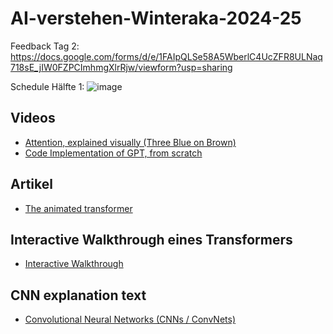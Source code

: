 # AI-verstehen-Winteraka-2024-25
Feedback Tag 2: https://docs.google.com/forms/d/e/1FAIpQLSe58A5WberlC4UcZFR8ULNaq718sE_jIW0FZPCImhmgXlrRjw/viewform?usp=sharing

Schedule Hälfte 1:
![image](https://github.com/user-attachments/assets/c3806bba-053f-4f33-8883-3ab4a20ed82f)



## Videos

- [Attention, explained visually (Three Blue on Brown)](https://www.youtube.com/watch?v=eMlx5fFNoYc&t=269s)
- [Code Implementation of GPT, from scratch](https://www.youtube.com/watch?v=kCc8FmEb1nY)

## Artikel

- [The animated transformer](https://prvnsmpth.github.io/animated-transformer/)

## Interactive Walkthrough eines Transformers

- [Interactive Walkthrough](https://bbycroft.net/llm)

## CNN explanation text

- [Convolutional Neural Networks (CNNs / ConvNets)]([https://cs231n.github.io/convolutional-networks])


